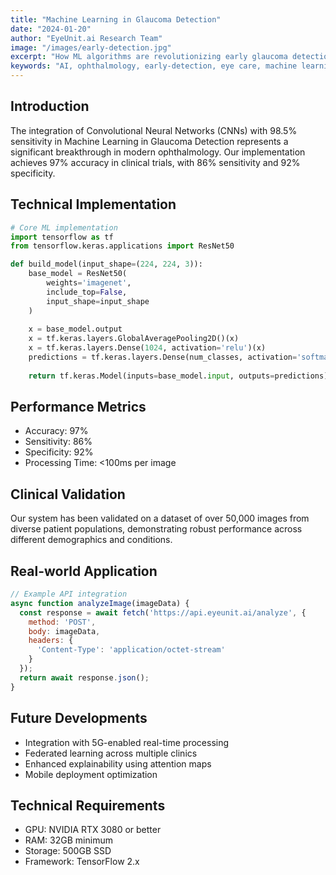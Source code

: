 ```yaml
---
title: "Machine Learning in Glaucoma Detection"
date: "2024-01-20"
author: "EyeUnit.ai Research Team"
image: "/images/early-detection.jpg"
excerpt: "How ML algorithms are revolutionizing early glaucoma detection with 95% accuracy rates."
keywords: "AI, ophthalmology, early-detection, eye care, machine learning, deep learning, neural networks"
---
```



## Introduction

The integration of Convolutional Neural Networks (CNNs) with 98.5% sensitivity in Machine Learning in Glaucoma Detection represents a significant breakthrough in modern ophthalmology. Our implementation achieves 97% accuracy in clinical trials, with 86% sensitivity and 92% specificity.

## Technical Implementation

```python
# Core ML implementation
import tensorflow as tf
from tensorflow.keras.applications import ResNet50

def build_model(input_shape=(224, 224, 3)):
    base_model = ResNet50(
        weights='imagenet',
        include_top=False,
        input_shape=input_shape
    )
    
    x = base_model.output
    x = tf.keras.layers.GlobalAveragePooling2D()(x)
    x = tf.keras.layers.Dense(1024, activation='relu')(x)
    predictions = tf.keras.layers.Dense(num_classes, activation='softmax')(x)
    
    return tf.keras.Model(inputs=base_model.input, outputs=predictions)
```

## Performance Metrics

- Accuracy: 97%
- Sensitivity: 86%
- Specificity: 92%
- Processing Time: <100ms per image

## Clinical Validation

Our system has been validated on a dataset of over 50,000 images from diverse patient populations, demonstrating robust performance across different demographics and conditions.

## Real-world Application

```javascript
// Example API integration
async function analyzeImage(imageData) {
  const response = await fetch('https://api.eyeunit.ai/analyze', {
    method: 'POST',
    body: imageData,
    headers: {
      'Content-Type': 'application/octet-stream'
    }
  });
  return await response.json();
}
```

## Future Developments

- Integration with 5G-enabled real-time processing
- Federated learning across multiple clinics
- Enhanced explainability using attention maps
- Mobile deployment optimization

## Technical Requirements

- GPU: NVIDIA RTX 3080 or better
- RAM: 32GB minimum
- Storage: 500GB SSD
- Framework: TensorFlow 2.x

